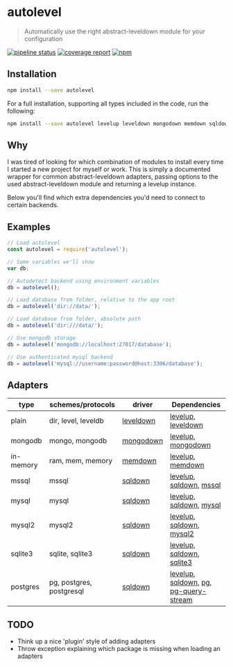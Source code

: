 # autolevel
> Automatically use the right abstract-leveldown module for your configuration

[![pipeline status](https://gitlab.com/finwo/autolevel/badges/master/pipeline.svg)](https://gitlab.com/finwo/autolevel/commits/master)
[![coverage report](https://gitlab.com/finwo/autolevel/badges/master/coverage.svg)](https://gitlab.com/finwo/autolevel/commits/master)
[![npm](https://img.shields.io/npm/v/autolevel.svg?style=flat-square)](https://www.npmjs.com/package/autolevel)

## Installation

```bash
npm install --save autolevel
```

For a full installation, supporting all types included in the code, run the following:

```bash
npm install --save autolevel levelup leveldown mongodown memdown sqldown mssql mysql mysql2 sqlite3 pg pg-query-stream
```

## Why

I was tired of looking for which combination of modules to install every time I started a new project for myself or
work. This is simply a documented wrapper for common abstract-leveldown adapters, passing options to the used
abstract-leveldown module and returning a levelup instance.

Below you'll find which extra dependencies you'd need to connect to certain backends.

## Examples

```js
// Load autolevel
const autolevel = require('autolevel');

// Some variables we'll show
var db;

// Autodetect backend using environment variables
db = autolevel();

// Load database from folder, relative to the app root
db = autolevel('dir://data/');

// Load database from folder, absolute path
db = autolevel('dir:///data/');

// Use mongodb storage
db = autolevel('mongodb://localhost:27017/database');

// Use authenticated mysql backend
db = autolevel('mysql://username:password@host:3306/database');

```

## Adapters

 type      | schemes/protocols        | driver                 | Dependencies
 --------- | ------------------------ | ---------------------- | ------------------------------------------
 plain     | dir, level, leveldb      | [leveldown][leveldown] | [levelup][levelup], [leveldown][leveldown]
 mongodb   | mongo, mongodb           | [mongodown][mongodown] | [levelup][levelup], [mongodown][mongodown]
 in-memory | ram, mem, memory         | [memdown][memdown]     | [levelup][levelup], [memdown][memdown]
 mssql     | mssql                    | [sqldown][sqldown]     | [levelup][levelup], [sqldown][sqldown], [mssql][mssql]
 mysql     | mysql                    | [sqldown][sqldown]     | [levelup][levelup], [sqldown][sqldown], [mysql][mysql]
 mysql2    | mysql2                   | [sqldown][sqldown]     | [levelup][levelup], [sqldown][sqldown], [mysql2][mysql2]
 sqlite3   | sqlite, sqlite3          | [sqldown][sqldown]     | [levelup][levelup], [sqldown][sqldown], [sqlite3][sqlite3]
 postgres  | pg, postgres, postgresql | [sqldown][sqldown]     | [levelup][levelup], [sqldown][sqldown], [pg][pg], [pg-query-stream][pg-query-stream]
 
## TODO

- Think up a nice 'plugin' style of adding adapters
- Throw exception explaining which package is missing when loading an adapters

[level]: https://npmjs.com/package/level
[levelup]: https://npmjs.com/package/levelup
[leveldown]: https://npmjs.com/package/leveldown
[mongodown]: https://npmjs.com/package/mongodown
[memdown]: https://npmjs.com/package/memdown
[mssql]: https://npmjs.com/package/mssql
[mysql]: https://npmjs.com/package/mysql
[mysql2]: https://npmjs.com/package/mysql2
[pg]: https://npmjs.com/package/pg
[pg-query-stream]: https://npmjs.com/package/pg-query-stream
[sqldown]: https://npmjs.com/package/sqldown
[sqlite3]: https://npmjs.com/package/sqlite3
